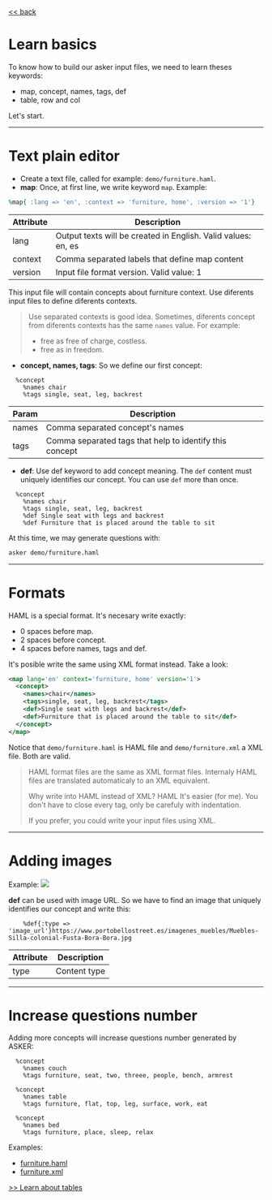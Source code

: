 
[<< back](README.md)

# Learn basics

To know how to build our asker input files, we need to learn
theses keywords:
* map, concept, names, tags, def
* table, row and col

Let's start.

---

# Text plain editor

* Create a text file, called for example: `demo/furniture.haml`.
* **map**: Once, at first line, we write keyword `map`. Example:

```ruby
%map{ :lang => 'en', :context => 'furniture, home', :version => '1'}
```

| Attribute | Description                                    |
| --------- | ---------------------------------------------- |
| lang      | Output texts will be created in English. Valid values: en, es |
| context   | Comma separated labels that define map content |
| version   | Input file format version. Valid value: 1 |

This input file will contain concepts about furniture context.
Use diferents input files to define diferents contexts.

> Use separated contexts is good idea. Sometimes, diferents concept from diferents contexts has the same `names` value. For example:
> * free as free of charge, costless.
> * free as in freedom.

* **concept, names, tags**: So we define our first concept:

```
  %concept
    %names chair
    %tags single, seat, leg, backrest
```

| Param | Description                     |
| ----- | ------------------------------- |
| names | Comma separated concept's names |
| tags  | Comma separated tags that help to identify this concept |

* **def**: Use def keyword to add concept meaning. The `def` content must uniquely identifies our concept. You can use `def` more than once.

```
  %concept
    %names chair
    %tags single, seat, leg, backrest
    %def Single seat with legs and backrest
    %def Furniture that is placed around the table to sit
```

At this time, we may generate questions with:

```bash
asker demo/furniture.haml
```

---

# Formats

HAML is a special format. It's necesary write exactly:
* 0 spaces before map.
* 2 spaces before concept.
* 4 spaces before names, tags and def.

It's posible write the same using XML format instead. Take a look:

```xml
<map lang='en' context='furniture, home' version='1'>
  <concept>
    <names>chair</names>
    <tags>single, seat, leg, backrest</tags>
    <def>Single seat with legs and backrest</def>
    <def>Furniture that is placed around the table to sit</def>
  </concept>
</map>
```

Notice that `demo/furniture.haml` is HAML file and  `demo/furniture.xml` a XML file. Both are valid.

> HAML format files are the same as XML format files.
Internaly HAML files are translated automaticaly to an XML equivalent.
>
> Why write into HAML instead of XML? HAML It's easier (for me).
You don't have to close every tag, only be carefuly with indentation.
>
> If you prefer, you could write your input files using XML.

---

# Adding images

Example:
![](https://www.portobellostreet.es/imagenes_muebles/Muebles-Silla-colonial-Fusta-Bora-Bora.jpg)

**def** can be used with image URL. So we have to find an image that uniquely identifies our concept and write this:

```
    %def{:type => 'image_url'}https://www.portobellostreet.es/imagenes_muebles/Muebles-Silla-colonial-Fusta-Bora-Bora.jpg
```

| Attribute | Description  |
| --------- | ------------ |
| type      | Content type |

---

# Increase questions number

Adding more concepts will increase questions number generated by ASKER:

```
  %concept
    %names couch
    %tags furniture, seat, two, threee, people, bench, armrest

  %concept
    %names table
    %tags furniture, flat, top, leg, surface, work, eat

  %concept
    %names bed
    %tags furniture, place, sleep, relax
```

Examples:
* [furniture.haml](../examples/home/furniture.haml)
* [furniture.xml](../examples/home/xml/furniture.xml)

[>> Learn about tables](tables.md)
